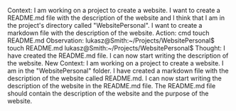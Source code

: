 Context:
I am working on a project to create a website. I want to create a README.md file with the description of the website and I think that I am in the project's directory called "WebsitePersonal". I want to create a markdown file with the description of the website.
Action:
cmd touch README.md
Observation:
lukasz@Smith:~/Projects/WebsitePersonal$ touch README.md
lukasz@Smith:~/Projects/WebsitePersonal$
Thought:
I have created the README.md file. I can now start writing the description of the website.
New Context:
I am working on a project to create a website. I am in the "WebsitePersonal" folder. I have created a markdown file with the description of the website called README.md. I can now start writing the description of the website in the README.md file. The README.md file should contain the description of the website and the purpose of the website.